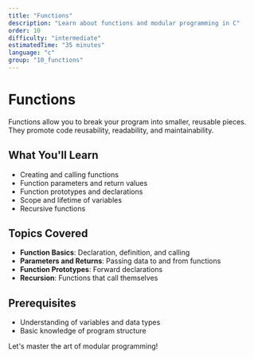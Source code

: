 ```yaml
---
title: "Functions"
description: "Learn about functions and modular programming in C"
order: 10
difficulty: "intermediate"
estimatedTime: "35 minutes"
language: "c"
group: "10_functions"
---
```


# Functions

Functions allow you to break your program into smaller, reusable pieces. They promote code reusability, readability, and maintainability.

## What You'll Learn

- Creating and calling functions
- Function parameters and return values
- Function prototypes and declarations
- Scope and lifetime of variables
- Recursive functions

## Topics Covered

- **Function Basics**: Declaration, definition, and calling
- **Parameters and Returns**: Passing data to and from functions
- **Function Prototypes**: Forward declarations
- **Recursion**: Functions that call themselves

## Prerequisites

- Understanding of variables and data types
- Basic knowledge of program structure

Let's master the art of modular programming!

